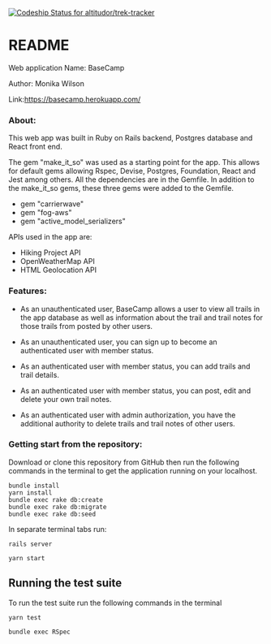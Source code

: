 [![Codeship Status for altitudor/trek-tracker](https://app.codeship.com/projects/e22e7670-7080-0138-fab1-16f1b1567469/status?branch=master)](https://app.codeship.com/projects/395273)

# README

Web application Name: BaseCamp

Author: Monika Wilson

Link:https://basecamp.herokuapp.com/

### About:

This web app was built in Ruby on Rails backend, Postgres database and React front end.

The gem "make_it_so" was used as a starting point for the app. This allows for default gems allowing Rspec, Devise, Postgres, Foundation, React and Jest among others. All the dependencies are in the Gemfile. In addition to the make_it_so gems, these three gems were added to the Gemfile.

* gem "carrierwave"
* gem "fog-aws"
* gem "active_model_serializers"

APIs used in the app are:
* Hiking Project API
* OpenWeatherMap API
* HTML Geolocation API

### Features:
* As an unauthenticated user, BaseCamp allows a user to view all trails in the app database as well as information about the trail and trail notes for those trails from posted by other users.

* As an unauthenticated user, you can sign up to become an authenticated user with member status.

* As an authenticated user with member status, you can add trails and trail details.

* As an authenticated user with member status, you can post, edit and delete your own trail notes.

* As an authenticated user with admin authorization, you have the additional authority to delete trails and trail notes of other users.

### Getting start from the repository:
Download or clone this repository from GitHub then run the following commands in the terminal to get the application running on your localhost.
```
bundle install
yarn install
bundle exec rake db:create
bundle exec rake db:migrate
bundle exec rake db:seed
```
In separate terminal tabs run:
```
rails server
```
```
yarn start
```
## Running the test suite
To run the test suite run the following commands in the terminal
```
yarn test
```
```
bundle exec RSpec
```
